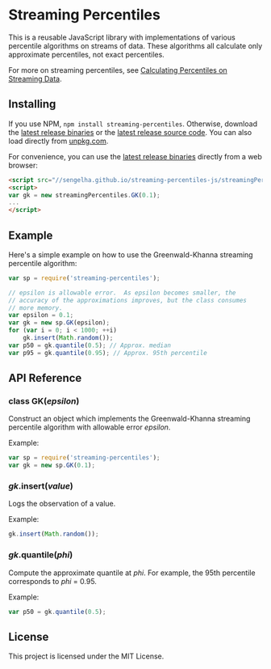 # Streaming Percentiles

This is a reusable JavaScript library with implementations of various
percentile algorithms on streams of data.  These algorithms all
calculate only approximate percentiles, not exact percentiles.

For more on streaming percentiles, see [Calculating Percentiles on
Streaming Data](https://stevenengelhardt.com/post-series/calculating-percentiles-on-streaming-data-2018/).

## Installing

If you use NPM, `npm install streaming-percentiles`.  Otherwise,
download the [latest release
binaries](https://sengelha.github.io/streaming-percentiles-js/streamingPercentiles.v1.zip)
or the [latest release source
code](https://github.com/sengelha/streaming-percentiles-js/releases/latest).
You can also load directly from
[unpkg.com](https://unpkg.com/streaming-percentiles/).

For convenience, you can use the [latest release
binaries](https://sengelha.github.io/streaming-percentiles-js/streamingPercentiles.v1.zip) directly from a web browser:

```html
<script src="//sengelha.github.io/streaming-percentiles-js/streamingPercentiles.v1.min.js"></script>
<script>
var gk = new streamingPercentiles.GK(0.1);
...
</script>
```

## Example

Here's a simple example on how to use the Greenwald-Khanna streaming
percentile algorithm:

```javascript
var sp = require('streaming-percentiles');

// epsilon is allowable error.  As epsilon becomes smaller, the
// accuracy of the approximations improves, but the class consumes
// more memory.
var epsilon = 0.1;
var gk = new sp.GK(epsilon);
for (var i = 0; i < 1000; ++i)
    gk.insert(Math.random());
var p50 = gk.quantile(0.5); // Approx. median
var p95 = gk.quantile(0.95); // Approx. 95th percentile
```

## API Reference

### class GK(*epsilon*)

Construct an object which implements the Greenwald-Khanna streaming
percentile algorithm with allowable error *epsilon*.

Example:
```javascript
var sp = require('streaming-percentiles');
var gk = new sp.GK(0.1);
```

### *gk*.insert(*value*)

Logs the observation of a value.

Example:
```javascript
gk.insert(Math.random());
```

### *gk*.quantile(*phi*)

Compute the approximate quantile at *phi*.  For example, the 95th
percentile corresponds to *phi* = 0.95.

Example:
```javascript
var p50 = gk.quantile(0.5);
```

## License

This project is licensed under the MIT License.
